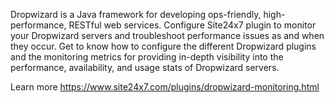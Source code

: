 Dropwizard is a Java framework for developing ops-friendly, high-performance, RESTful web services. Configure Site24x7 plugin to monitor your Dropwizard servers and troubleshoot performance issues as and when they occur.
Get to know how to configure the different Dropwizard plugins and the monitoring metrics for providing in-depth visibility into the performance, availability, and usage stats of Dropwizard servers.

Learn more https://www.site24x7.com/plugins/dropwizard-monitoring.html
